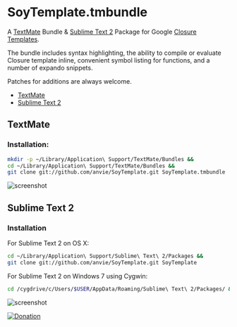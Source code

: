 # SoyTemplate.tmbundle

A [TextMate](http://macromates.com/) Bundle & [Sublime Text 2](http://www.sublimetext.com/2) Package for Google [Closure Templates](http://code.google.com/closure/templates/).

The bundle includes syntax highlighting, the ability to compile or evaluate Closure template inline, convenient symbol listing for functions, and a number of expando snippets.

Patches for additions are always welcome.

* [TextMate](#textmate)
* [Sublime Text 2](#sublimetext2)

<a name="textmate"></a>
## TextMate

### Installation:

```sh
mkdir -p ~/Library/Application\ Support/TextMate/Bundles &&
cd ~/Library/Application\ Support/TextMate/Bundles &&
git clone git://github.com/anvie/SoyTemplate.git SoyTemplate.tmbundle
```

![screenshot](http://i.imgur.com/izcB5.png)

<a name="sublimetext2"></a>
## Sublime Text 2

### Installation

For Sublime Text 2 on OS X:

```sh
cd ~/Library/Application\ Support/Sublime\ Text\ 2/Packages &&
git clone git://github.com/anvie/SoyTemplate.git SoyTemplate
```

For Sublime Text 2 on Windows 7 using Cygwin:

```sh
cd /cygdrive/c/Users/$USER/AppData/Roaming/Sublime\ Text\ 2/Packages/ && git clone git://github.com/anvie/SoyTemplate.git SoyTemplate
```

![screenshot](http://i.imgur.com/Kss0o.png)


[![Donation](https://pledgie.com/campaigns/23970.png)](https://pledgie.com/campaigns/23970)
